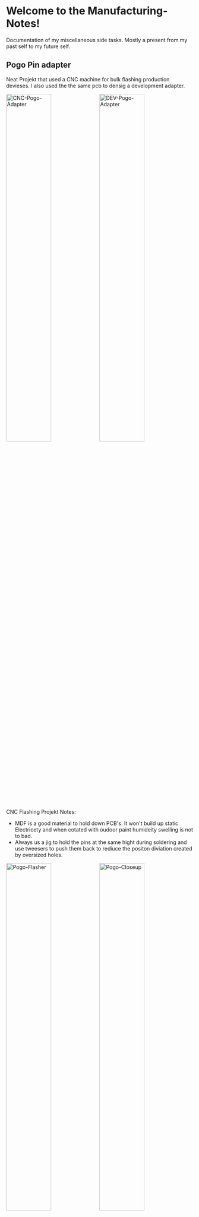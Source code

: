 # Welcome to the Manufacturing-Notes!
Documentation of my miscellaneous side tasks.
Mostly a present from my past self to my future self. 

## Pogo Pin adapter
Neat Projekt that used a CNC machine for bulk flashing production devieses.
I also used the the same pcb to densig a development adapter.
<p align="left">
  <img alt="CNC-Pogo-Adapter" src="https://user-images.githubusercontent.com/11893651/225191337-3ef107d7-283c-41f4-8b52-923d73cc801b.jpeg" width="49%">
  <img alt="DEV-Pogo-Adapter" src="https://user-images.githubusercontent.com/11893651/226744482-8359f332-c2f6-409c-b7f4-4fe418b7dfb7.jpeg" width="49%">
</p>


CNC Flashing Projekt Notes:
* MDF is a good material to hold down PCB's. It won't build up static Electricety and when cotated with oudoor paint humideity swelling is not to bad.
* Always us a jig to hold the pins at the same hight during soldering and use tweesers to push them back to rediuce the positon diviation created by oversized holes.
<p align="left">
  <img alt="Pogo-Flasher" src="https://user-images.githubusercontent.com/11893651/225191250-fd6f4107-afd1-460c-abed-460f0ef2209c.jpeg" width="49%">
  <img alt="Pogo-Closeup" src="https://user-images.githubusercontent.com/11893651/225193098-3face10b-80ca-4b5d-ac0c-f31ab7d12732.jpeg" width="49%">
  <img width="49%" alt="Pogo-Panel" src="https://user-images.githubusercontent.com/11893651/225193904-477bd601-22f9-47d7-b85a-f97063b15ffb.png">
</p>

DEV Clamp Projekt Notes:
* The PCB of the product should have feature two small holes for alignment pins so that the tolerances of the clamp would not have need to be this percise.
* Wobble in the hinge of the development clamp can be reduced by adding a vertical wall to the lower part.

<p align="left">
  <img alt="Pogo-Clamp-1" src="https://user-images.githubusercontent.com/11893651/226744482-8359f332-c2f6-409c-b7f4-4fe418b7dfb7.jpeg" width="49%">
  <img alt="Pogo-Clamp-2" src="https://user-images.githubusercontent.com/11893651/226744493-ad806582-1f1c-4849-a941-c47026156da3.jpeg" width="49%">
</p>

General Pogo Pin Notes:
* Use Contact pads with holes if possible, the Pogo Pins will be guided into alignment by the hole.
I had good experience wit E2 style Pogo Pins.
* Old electronics can have contact problems. If cleaning with IPA does not work, try acetone.
<p align="left">
  <img alt="Pogo-1" src="https://user-images.githubusercontent.com/11893651/225188569-27dd629c-b69f-4b31-a822-7a64a1dfc018.png" width="10%">
  <img alt="Pogo-2" src="https://user-images.githubusercontent.com/11893651/225189422-4337a9e5-44b2-4283-a3b2-fe2bff305992.png" width="20%">
  <img alt="Pogo-4" src="https://user-images.githubusercontent.com/11893651/225190356-bdfc79f2-033c-4125-b7a8-737dcf985b66.jpeg" width="40%">
  <img alt="Pogo-3" src="https://user-images.githubusercontent.com/11893651/225189974-fd32f87c-5e77-4cfd-9126-eca7be1eea75.jpeg" width="25%">
</p>


## Electronic Overcasting
Using epoxy "overcasting" as an alternative to electronic overmolding for small batch productions.
[![Watch the video](https://user-images.githubusercontent.com/11893651/231450295-49854f1f-7f6d-42c7-b7f2-0ce6b7a3e590.png)](https://youtu.be/hgcruwxN1sg)

## Micro Soldering
* Enamel coating burns at 400°C, just use the soldering on that Temperature lighters are shitty for that.
* Use UV glue or PCB lacker to hold chips in place.
* Have a colection of Breakout Boards around next time. 🙃 
<img alt="Micro-Soldering" src="https://user-images.githubusercontent.com/11893651/225195390-9a912f08-6a18-4d68-9ea5-e65f4acb8f57.jpeg" width="50%">



## Fancy Remote Controles
![IMG_1876](https://user-images.githubusercontent.com/11893651/225194953-0f36d021-b499-404e-8bd4-45f699102c2f.jpeg)


